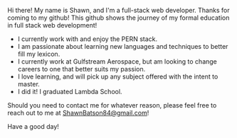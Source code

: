 Hi there! My name is Shawn, and I'm a full-stack web developer. Thanks for coming to my github!  This github shows the journey of my formal education in full stack web development!

  * I currently work with and enjoy the PERN stack.
  * I am passionate about learning new languages and techniques to better fill my lexicon. 
  * I currently work at Gulfstream Aerospace, but am looking to change careers to one that better suits my passion.
  * I love learning, and will pick up any subject offered with the intent to master. 
  * I did it! I graduated Lambda School.
  
  Should you need to contact me for whatever reason, please feel free to reach out to me at ShawnBatson84@gmail.com!
  
  Have a good day!

